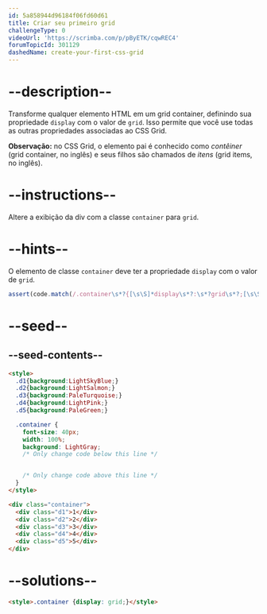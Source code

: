 ```yaml
---
id: 5a858944d96184f06fd60d61
title: Criar seu primeiro grid
challengeType: 0
videoUrl: 'https://scrimba.com/p/pByETK/cqwREC4'
forumTopicId: 301129
dashedName: create-your-first-css-grid
---
```


# --description--

Transforme qualquer elemento HTML em um grid container, definindo sua propriedade `display` com o valor de `grid`. Isso permite que você use todas as outras propriedades associadas ao CSS Grid.

**Observação:** no CSS Grid, o elemento pai é conhecido como <dfn>contêiner</dfn> (grid container, no inglês) e seus filhos são chamados de <dfn>itens</dfn> (grid items, no inglês).

# --instructions--

Altere a exibição da div com a classe `container` para `grid`.

# --hints--

O elemento de classe `container` deve ter a propriedade `display` com o valor de `grid`.

```js
assert(code.match(/.container\s*?{[\s\S]*display\s*?:\s*?grid\s*?;[\s\S]*}/gi));
```

# --seed--

## --seed-contents--

```html
<style>
  .d1{background:LightSkyBlue;}
  .d2{background:LightSalmon;}
  .d3{background:PaleTurquoise;}
  .d4{background:LightPink;}
  .d5{background:PaleGreen;}

  .container {
    font-size: 40px;
    width: 100%;
    background: LightGray;
    /* Only change code below this line */


    /* Only change code above this line */
  }
</style>

<div class="container">
  <div class="d1">1</div>
  <div class="d2">2</div>
  <div class="d3">3</div>
  <div class="d4">4</div>
  <div class="d5">5</div>
</div>
```

# --solutions--

```html
<style>.container {display: grid;}</style>
```
